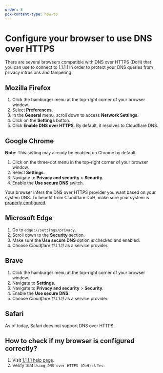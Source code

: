 ```yaml
---
order: 8
pcx-content-type: how-to
---
```


# Configure your browser to use DNS over HTTPS

There are several browsers compatible with DNS over HTTPS (DoH) that you can use to connect to 1.1.1.1 in order to protect your DNS queries from privacy intrusions and tampering.

## Mozilla Firefox

1. Click the hamburger menu at the top-right corner of your browser window.
1. Select **Preferences**.
1. In the **General** menu, scroll down to access **Network Settings**.
1. Click on the **Settings** button.
1. Click **Enable DNS over HTTPS**. By default, it resolves to Cloudflare DNS.

## Google Chrome

<Aside>

**Note:** This setting may already be enabled on Chrome by default.

</Aside>

1. Click on the three-dot menu in the top-right corner of your browser window.
1. Select **Settings**.
1. Navigate to **Privacy and security** > **Security**.
1. Enable the **Use secure DNS** switch.

Your browser infers the DNS over HTTPS provider you want based on your system DNS. To benefit from Cloudflare DoH, make sure your system is [properly configured](/setting-up-1.1.1.1/).

## Microsoft Edge

1. Go to `edge://settings/privacy`.
1. Scroll down to the **Security** section.
1. Make sure the **Use secure DNS** option is checked and enabled.
1. Choose *Cloudflare (1.1.1.1)* as a service provider.

## Brave

1. Click the hamburger menu at the top-right corner of your browser window.
1. Navigate to **Settings**.
1. Navigate to **Privacy and security** > **Security**.
1. Enable the **Use secure DNS**.
1. Choose *Cloudflare (1.1.1.1)* as a service provider.

## Safari

As of today, Safari does not support DNS over HTTPS.

## How to check if my browser is configured correctly?

1. Visit [1.1.1.1 help page](https://1.1.1.1/help).
1. Verify that `Using DNS over HTTPS (DoH)` is `Yes`.